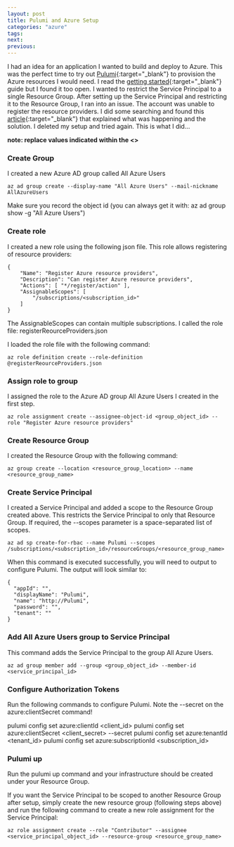 ```yaml
---
layout: post
title: Pulumi and Azure Setup
categories: "azure"
tags:
next:
previous:
---
```

I had an idea for an application I wanted to build and deploy to Azure. This was the perfect time to try out [Pulumi](https://www.pulumi.com/){:target="_blank"} to provision the Azure resources I would need. I read the [getting started](https://www.pulumi.com/docs/get-started/azure/){:target="_blank"} guide but I found it too open. I wanted to restrict the Service Principal to a single Resource Group. After setting up the Service Principal and restricting it to the Resource Group, I ran into an issue. The account was unable to register the resource providers. I did some searching and found this [article](https://mobilefirstcloudfirst.net/2018/03/fix-error-azure-subscription-doesnt-permissions-register-resource-provider/){:target="_blank"} that explained what was happening and the solution. I deleted my setup and tried again. This is what I did...

**note: replace values indicated within the &lt;&gt;**

### Create Group 

I created a new Azure AD group called All Azure Users
```
az ad group create --display-name "All Azure Users" --mail-nickname AllAzureUsers
```
Make sure you record the object id (you can always get it with: az ad group show -g "All Azure Users") 

### Create role

I created a new role using the following json file. This role allows registering of resource providers:
```
{	  
	"Name": "Register Azure resource providers",
	"Description": "Can register Azure resource providers",	  
	"Actions": [ "*/register/action" ],	  
	"AssignableScopes": [
		"/subscriptions/<subscription_id>"
	]	
}
```
The AssignableScopes can contain multiple subscriptions. I called the role file: registerReourceProviders.json

I loaded the role file with the following command:
```
az role definition create --role-definition @registerReourceProviders.json
```

### Assign role to group

I assigned the role to the Azure AD group All Azure Users I created in the first step. 
```
az role assignment create --assignee-object-id <group_object_id> --role "Register Azure resource providers"
```

### Create Resource Group

I created the Resource Group with the following command:
```
az group create --location <resource_group_location> --name <resource_group_name>
```

### Create Service Principal

I created a Service Principal and added a scope to the Resource Group created above. This restricts the Service Principal to only that Resource Group. If required, the --scopes parameter is a space-separated list of scopes.
```
az ad sp create-for-rbac --name Pulumi --scopes /subscriptions/<subscription_id>/resourceGroups/<resource_group_name>
```
When this command is executed successfully, you will need to output to configure Pulumi. The output will look similar to:
```
{
  "appId": "",
  "displayName": "Pulumi",
  "name": "http://Pulumi",
  "password": "",
  "tenant": ""
}
```

### Add All Azure Users group to Service Principal

This command adds the Service Principal to the group All Azure Users. 
```
az ad group member add --group <group_object_id> --member-id <service_principal_id>
```

### Configure Authorization Tokens

Run the following commands to configure Pulumi. Note the --secret on the azure:clientSecret command!

pulumi config set azure:clientId <client_id>
pulumi config set azure:clientSecret <client_secret> --secret
pulumi config set azure:tenantId <tenant_id>
pulumi config set azure:subscriptionId <subscription_id>

### Pulumi up

Run the pulumi up command and your infrastructure should be created under your Resource Group. 

If you want the Service Principal to be scoped to another Resource Group after setup, simply create the new resource group (following steps above) and run the following command to create a new role assignment for the Service Principal:
```
az role assignment create --role "Contributor" --assignee <service_principal_object_id> --resource-group <resource_group_name>
```